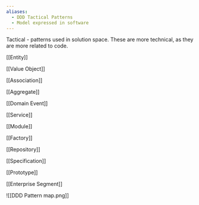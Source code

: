 ```yaml
---
aliases:
  - DDD Tactical Patterns
  - Model expressed in software
---
```

Tactical - patterns used in solution space. These are more technical, as they are more related to code.

[[Entity]]

[[Value Object]]

[[Association]]

[[Aggregate]]

[[Domain Event]]

[[Service]]

[[Module]]

[[Factory]]

[[Repository]]

[[Specification]]

[[Prototype]]

[[Enterprise Segment]]

![[DDD Pattern map.png]]